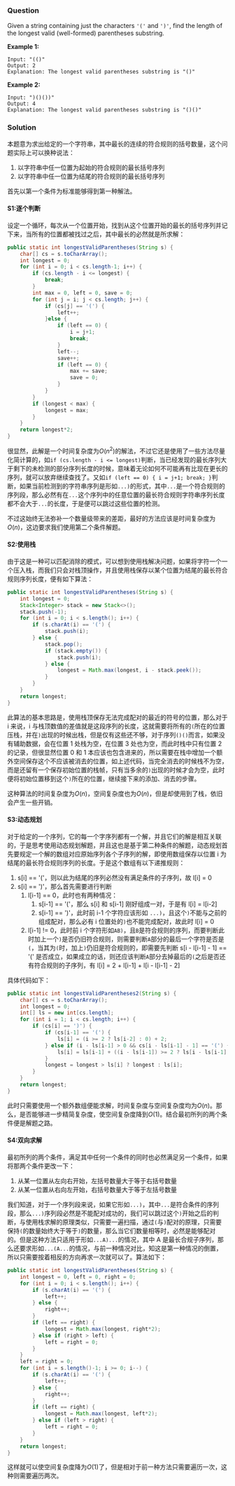 ### Question

Given a string containing just the characters `'('` and `')'`, find the length of the longest valid (well-formed) parentheses substring.

**Example 1:**

```
Input: "(()"
Output: 2
Explanation: The longest valid parentheses substring is "()"
```

**Example 2:**

```
Input: ")()())"
Output: 4
Explanation: The longest valid parentheses substring is "()()"
```

### Solution

本题意为求出给定的一个字符串，其中最长的连续的符合规则的括号数量，这个问题实际上可以换种说法：

1.  以字符串中任一位置为起始的符合规则的最长括号序列
2.  以字符串中任一位置为结尾的符合规则的最长括号序列

首先以第一个条件为标准能够得到第一种解法。

#### S1:逐个判断

设定一个循环，每次从一个位置开始，找到从这个位置开始的最长的括号序列并记下来，当所有的位置都被找过之后，其中最长的必然就是所求解：

```java
public static int longestValidParentheses(String s) {
    char[] cs = s.toCharArray();
    int longest = 0;
    for (int i = 0; i < cs.length-1; i++) {
        if (cs.length - i <= longest) {
            break;
        }
        int max = 0, left = 0, save = 0;
        for (int j = i; j < cs.length; j++) {
            if (cs[j] == '(') {
                left++;
            }else {
                if (left == 0) {
                    i = j+1;
                    break;
                }
                left--;
                save++;
                if (left == 0) {
                    max += save;
                    save = 0;
                }
            }
        }
        if (longest < max) {
            longest = max;
        }
    }
    return longest*2;
}
```

很显然，此解是一个时间复杂度为$O(n^2)$的解法，不过它还是使用了一些方法尽量化简计算的，如`if (cs.length - i <= longest)`判断，当已经发现的最长序列大于剩下的未检测的部分序列长度的时候，意味着无论如何不可能再有比现在更长的序列，就可以放弃继续查找了。又如`if (left == 0) { i = j+1; break; }`判断，如果当前检测到的字符串序列是形如`...)`的形式，其中`...`是一个符合规则的序列段，那么必然有在`...`这个序列中的任意位置的最长符合规则字符串序列长度都不会大于`...`的长度，于是便可以跳过这些位置的检测。

不过这始终无法弥补一个数量级带来的差距，最好的方法应该是时间复杂度为$O(n)$，这边要求我们使用第二个条件解题。

#### S2:使用栈

由于这是一种可以匹配消除的模式，可以想到使用栈解决问题，如果将字符一个一个压入栈，而我们只会对栈顶操作，并且使用栈保存以某个位置为结尾的最长符合规则序列长度，便有如下算法：

```java
public static int longestValidParentheses(String s) {
    int longest = 0;
    Stack<Integer> stack = new Stack<>();
    stack.push(-1);
    for (int i = 0; i < s.length(); i++) {
        if (s.charAt(i) == '(') {
            stack.push(i);
        } else {
            stack.pop();
            if (stack.empty()) {
                stack.push(i);
            } else {
                longest = Math.max(longest, i - stack.peek());
            }
        }
    }
    return longest;
}
```

此算法的基本思路是，使用栈顶保存无法完成配对的最近的符号的位置，那么对于 i 来说，i 与栈顶数值的差值就是这段序列的长度，这就需要将所有的`(`所在的位置压栈，并在`)`出现的时候出栈，但是仅有这些还不够，对于序列`()()`而言，如果没有辅助数据，会在位置 1 处栈为空，在位置 3 处也为空，而此时栈中只有位置 2 的记录，但很显然位置 0 和 1 本应该也包含进来的，所以需要在栈中增加一个额外空间保存这个不应该被消去的位置，如上述代码，当完全消去的时候栈不为空，而是还留有一个保存初始位置的栈帧，只有当多余的`)`出现的时候才会为空，此时便将初始位置移到这个`)`所在的位置，继续接下来的添加、消去的步骤。

这种算法的时间复杂度为$O(n)$，空间复杂度也为$O(n)$，但是却使用到了栈，依旧会产生一些开销。

#### S3:动态规划

对于给定的一个序列，它的每一个字序列都有一个解，并且它们的解是相互关联的，于是思考使用动态规划解题，并且这也是基于第二种条件的解题，动态规划首先要规定一个解的数组对应原始序列各个子序列的解，即使用数组保存以位置 i 为结尾的最长符合规则序列的长度。于是这个数组有以下递推规则：

1.  s[i] == '('，则以此为结尾的序列必然没有满足条件的子序列，故 l[i] = 0
2.  s[i] == ')'，那么首先需要进行判断
    1.  l[i-1] == 0，此时也有两种情况：
        1.  s[i-1] == '('，那么 s[i] 和 s[i-1] 刚好组成一对，于是有 l[i] = l[i-2]
        2.  s[i-1] == ')'，此时前 i-1 个字符应该形如 `...)`，且这个`)`不能与之前的组成配对，那么必有 i 位置处的`)`也不能完成配对，故此时 l[i] = 0
    2.  l[i-1] != 0，此时前 i 个字符形如`AB)`，且`B`是符合规则的序列，而要判断此时加上一个`)`是否仍旧符合规则，则需要判断`A`部分的最后一个字符是否是`(`，当其为`(`时，加上`)`仍旧是符合规则的，即需要先判断 s[i - l[i-1] - 1] == '(' 是否成立，如果成立的话，则还应该判断`A`部分去掉最后的`(`之后是否还有符合规则的子序列，有 l[i] = 2 + l[i-1] + l[i - l[i-1] - 2]

具体代码如下：

```java
public static int longestValidParentheses2(String s) {
    char[] cs = s.toCharArray();
    int longest = 0;
    int[] ls = new int[cs.length];
    for (int i = 1; i < cs.length; i++) {
        if (cs[i] == ')') {
            if (cs[i-1] == '(') {
                ls[i] = (i >= 2 ? ls[i-2] : 0) + 2;
            } else if (i - ls[i-1] > 0 && cs[i - ls[i-1] - 1] == '(') {
                ls[i] = ls[i-1] + ((i - ls[i-1]) >= 2 ? ls[i - ls[i-1] - 2] : 0) + 2;
            }
            longest = longest > ls[i] ? longest : ls[i];
        }
    }
    return longest;
}
```

此时只需要使用一个额外数组便能求解，时间复杂度与空间复杂度均为$O(n)$。那么，是否能够进一步精简复杂度，使空间复杂度降到$O(1)$。结合最初所列的两个条件便是解题之路。

#### S4:双向求解

最初所列的两个条件，满足其中任何一个条件的同时也必然满足另一个条件，如果将那两个条件更改一下：

1.  从某一位置从左向右开始，左括号数量大于等于右括号数量
2.  从某一位置从右向左开始，右括号数量大于等于左括号数量

我们知道，对于一个序列段来说，如果它形如`...)`，其中`...`是符合条件的序列段，那么`...)`序列段必然是不能配对成功的，我们可以跳过这个`)`开始之后的判断，与使用栈求解的原理类似，只需要一遍扫描，通过`(`与`)`配对的原理，只需要保持`(`的数量始终大于等于`)`的数量，那么当它们数量相等时，必然是能够配对的。但是这种方法只适用于形如`...A)...`的情况，其中 A 是最长合规子序列，那么还要求形如`...(A...`的情况，与前一种情况对比，知这是第一种情况的倒置，所以只需要按着相反的方向再求一次就可以了。算法如下：

```java
public static int longestValidParentheses(String s) {
    int longest = 0, left = 0, right = 0;
    for (int i = 0; i < s.length(); i++) {
        if (s.charAt(i) == '(') {
            left++;
        } else {
            right++;
        }
        if (left == right) {
            longest = Math.max(longest, right*2);
        } else if (right > left) {
            left = right = 0;
        }
    }
    left = right = 0;
    for (int i = s.length()-1; i >= 0; i--) {
        if (s.charAt(i) == '(') {
            left++;
        } else {
            right++;
        }
        if (left == right) {
            longest = Math.max(longest, left*2);
        } else if (left > right) {
            left = right = 0;
        }
    }
    return longest;
}
```

这样就可以使空间复杂度降为$O(1)$了，但是相对于前一种方法只需要遍历一次，这种则需要遍历两次。